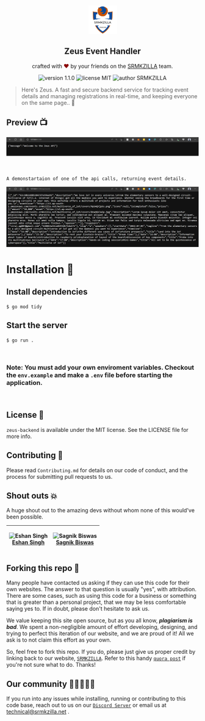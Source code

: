 <div align="center">
  <a href="https://srmkzilla.net"> <img alt="SRMKZILLA Logo" src="./docs/srmkzilla_logo.png" height="75" /></a> 
</div>

<div align="center">
  <h2>Zeus Event Handler</h2>
</div>

<p align="center">
  crafted with <span style="color: #8b0000;">&hearts;</span> by your friends on the <a href="https://srmkzilla.net">SRMKZILLA</a> team.
</p>
<p align="center">
    <img src="https://img.shields.io/badge/version-1.1.0-yellowgreen" alt="version 1.1.0"/>
    <img src="https://img.shields.io/badge/license-MIT-brightgreen" alt="license MIT"/>
    <img src="https://img.shields.io/badge/author-SRMKZILLA-orange" alt="author SRMKZILLA"/>
</p>

> Here's Zeus. A fast and secure backend service for tracking event details and managing registrations in real-time, and keeping everyone on the same page.. 🚀

## Preview 📺

<div align="center">
  <img alt="Screenshot" src="./docs/preview.png" />
</div>
<br>
<br>

```
A demonstartaion of one of the api calls, returning event details.
```

<div align="center">
  <img alt="Screenshot" src="./docs/get-events.png" />
</div>

# Installation 🔧

## Install dependencies

```
$ go mod tidy
```

## Start the server

```
$ go run .
```

<br>

### Note: You must add your own enviroment variables. Checkout the `env.example` and make a `.env` file before starting the application.

<br>

## License 📜

`zeus-backend` is available under the MIT license. See the LICENSE file for more info.

## Contributing 🤝

Please read `Contributing.md` for details on our code of conduct, and the process for submitting pull requests to us.

## Shout outs 💥

A huge shout out to the amazing devs without whom none of this would've been possible.

| <p align="center">![Eshan Singh](https://github.com/kevin-aaaquil.png?size=128)<br>[Eshan Singh](https://github.com/kevin-aaaquil)</p> | <p align="center">![Sagnik Biswas](https://github.com/sbiswas2209.png?size=128)<br>[Sagnik Biswas](https://github.com/sbiswas2209)</p> |
| -------------------------------------------------------------------------------------------------------------------------------------- | -------------------------------------------------------------------------------------------------------------------------------------- |

## Forking this repo 🚨

Many people have contacted us asking if they can use this code for their own websites. The answer to that question is usually "yes", with attribution. There are some cases, such as using this code for a business or something that is greater than a personal project, that we may be less comfortable saying yes to. If in doubt, please don't hesitate to ask us.

We value keeping this site open source, but as you all know, _**plagiarism is bad**_. We spent a non-negligible amount of effort developing, designing, and trying to perfect this iteration of our website, and we are proud of it! All we ask is to not claim this effort as your own.

So, feel free to fork this repo. If you do, please just give us proper credit by linking back to our website, [`SRMKZILLA`](https://srmkzilla.net). Refer to this handy
[`quora post`](https://www.quora.com/Is-it-bad-to-copy-other-peoples-code) if you're not sure what to do. Thanks!

## Our community 🧑🏻‍🤝‍🧑🏽

If you run into any issues while installing, running or contributing to this code base, reach out to us on our [`Discord Server`](https://community.srmkzilla.net/) or email us at technical@srmkzilla.net .

